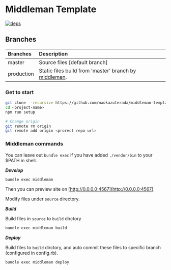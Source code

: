 # Middleman Template

[![deps][deps]][deps-url]

## Branches

| Branches   | Description |
|:-----------|:------------|
| master     | Source files [default branch] |
| production | Static files build from 'master' branch by [middleman](http://middlemanapp.com/jp/). |

### Get to start

```sh
git clone --recursive https://github.com/naokazuterada/middleman-template.git <project-name>
cd <project-name>
npm run setup

# Change origin
git remote rm origin
git remote add origin <prorect repo url>
```


### Middleman commands

You can leave out `bundle exec` if you have added `./vendor/bin` to your $PATH in shell.

***Develop***

```sh
bundle exec middleman
```

Then you can preview site on [http://0.0.0.0:4567](http://0.0.0.0:4567)

Modify files under `source` directory.


***Build***

Build files in `source` to `build` dirctory

```sh
bundle exec middleman build
```

***Deploy***

Build files to `build` dirctory, and auto commit these files to specific branch (configured in config.rb).

```sh
bundle exec middleman deploy
```

[deps]: https://img.shields.io/david/naokazuterada/middleman-template.svg
[deps-url]: https://david-dm.org/naokazuterada/middleman-template
